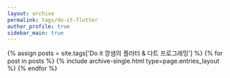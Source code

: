 ```yaml
---
layout: archive
permalink: tags/do-it-flutter
author_profile: true
sidebar_main: true
---
```


{% assign posts = site.tags['Do it 깡샘의 플러터 & 다트 프로그래밍'] %}
{% for post in posts %} {% include archive-single.html type=page.entries_layout %} {% endfor %}